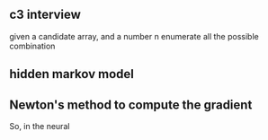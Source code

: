 ## c3 interview
given a candidate array, and a number n
enumerate all the possible combination

## hidden markov model

## Newton's method to compute the gradient
So, in the neural
